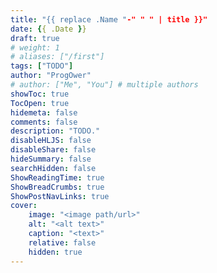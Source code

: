 ```yaml
---
title: "{{ replace .Name "-" " " | title }}"
date: {{ .Date }}
draft: true
# weight: 1
# aliases: ["/first"]
tags: ["TODO"]
author: "ProgOwer"
# author: ["Me", "You"] # multiple authors
showToc: true
TocOpen: true
hidemeta: false
comments: false
description: "TODO."
disableHLJS: false
disableShare: false
hideSummary: false
searchHidden: false
ShowReadingTime: true
ShowBreadCrumbs: true
ShowPostNavLinks: true
cover:
    image: "<image path/url>"
    alt: "<alt text>"
    caption: "<text>"
    relative: false
    hidden: true
---
```

